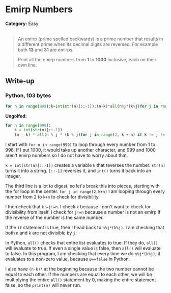 <h1>Emirp Numbers</h1>
<b>Category:</b> Easy
<br><br>

> An emirp (prime spelled backwards) is a prime number that results in a different prime when its decimal digits are reversed. For example both <b>13</b> and <b>31</b> are emirps.

> Print all the emirp numbers from <b>1</b> to <b>1000</b> inclusive, each on their own line.

<h2>Write-up</h2>

<h3>Python, 103 bytes</h3>


```Python
for n in range(999):k=int(str(n)[::-1]);(n-k)*all(n%j*(k%j)for j in range(2,k+n)if k!=j!=n)and print(n)
```

<b>Ungolfed:</b>

```Python
for n in range(999):
    k = int(str(n)[::-1])
    (n - k) * all(n % j * (k % j)for j in range(2, k + n) if k != j != n) and print(n)
```

I start with `for n in range(999)` to loop through every number from 1 to 998. If I put 1000, it would take up another character, and 999 and 1000 aren't emirp numbers so I do not have to worry about that.

`k = int(str(n)[::-1])` creates a variable `k` that reverses the number. `str(n)` turns it into a string. `[::-1]` reverses it, and `int()` turns it back into an integer.

The third line is a lot to digest, so let's break this into pieces, starting with the for loop in the center. `for j in range(2,k+n)` I am looping through every number from 2 to `k+n` to check for divisibility.

I then check that `k!=j!=n`. I check `k` because I don't want to check for divisibility from itself. I check for `j!=n` because a number is not an emirp if the reverse of the number is the same number.

If the `if` statement is true, then I head back to `n%j*(k%j)`. I am checking that both `n` and `k` are not divisible by `j`.

In Python, `all()` checks that entire list evaluates to true. If they do, `all()` will evaluate to true. If even a single value is false, then `all()` will evaluate to false. In this program, I am checking that every time we do `n%j*(k%j)`, it evaluates to a non-zero value, because `0==false` in Python.

I also have `(n-k)*` at the beginning because the two number cannot be equal to each other. If the numbers are equal to each other, we will be multiplying the entire `all()` statement by 0, making the entire statement false, so the `print(n)` will never run.
